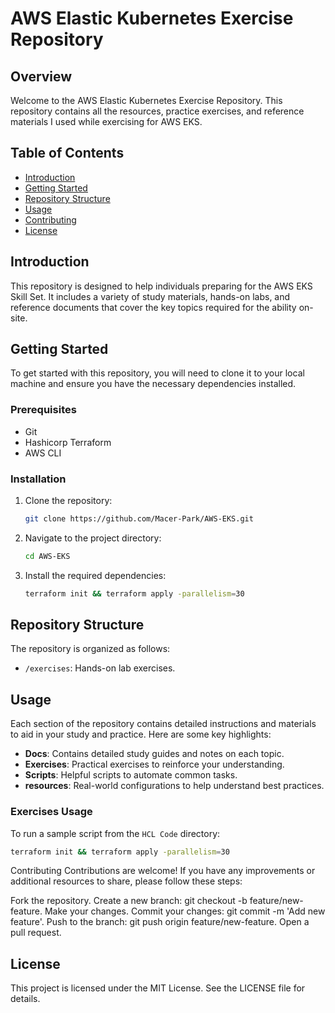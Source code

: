 # AWS Elastic Kubernetes Exercise Repository

## Overview
Welcome to the AWS Elastic Kubernetes Exercise Repository. This repository contains all the resources, practice exercises, and reference materials I used while exercising for AWS EKS.

## Table of Contents
- [Introduction](#introduction)
- [Getting Started](#getting-started)
- [Repository Structure](#repository-structure)
- [Usage](#usage)
- [Contributing](#contributing)
- [License](#license)

## Introduction
This repository is designed to help individuals preparing for the AWS EKS Skill Set. It includes a variety of study materials, hands-on labs, and reference documents that cover the key topics required for the ability on-site.

## Getting Started
To get started with this repository, you will need to clone it to your local machine and ensure you have the necessary dependencies installed.

### Prerequisites
- Git
- Hashicorp Terraform
- AWS CLI

### Installation
1. Clone the repository:
    ```bash
    git clone https://github.com/Macer-Park/AWS-EKS.git
    ```
2. Navigate to the project directory:
    ```bash
    cd AWS-EKS
    ```
3. Install the required dependencies:
    ```bash
    terraform init && terraform apply -parallelism=30
    ```

## Repository Structure
The repository is organized as follows:
- `/exercises`: Hands-on lab exercises.

## Usage
Each section of the repository contains detailed instructions and materials to aid in your study and practice. Here are some key highlights:
- **Docs**: Contains detailed study guides and notes on each topic.
- **Exercises**: Practical exercises to reinforce your understanding.
- **Scripts**: Helpful scripts to automate common tasks.
- **resources**: Real-world configurations to help understand best practices.

### Exercises Usage
To run a sample script from the `HCL Code` directory:
```bash
terraform init && terraform apply -parallelism=30
```

Contributing
Contributions are welcome! If you have any improvements or additional resources to share, please follow these steps:

Fork the repository.
Create a new branch: git checkout -b feature/new-feature.
Make your changes.
Commit your changes: git commit -m 'Add new feature'.
Push to the branch: git push origin feature/new-feature.
Open a pull request.

## License
This project is licensed under the MIT License. See the LICENSE file for details.
